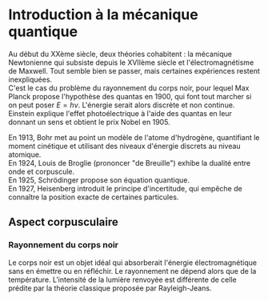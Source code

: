 # Introduction à la mécanique quantique
Au début du XXème siècle, deux théories cohabitent : la mécanique Newtonienne
qui subsiste depuis le XVIIème siècle et l'électromagnétisme de Maxwell. Tout
semble bien se passer, mais certaines expériences restent inexpliquées.\
C'est le cas du problème du rayonnement du corps noir, pour lequel Max Planck
propose l'hypothèse des quantas en 1900, qui font tout marcher si on peut poser
$E = h \nu$. L'énergie serait alors discrète et non continue.\
Einstein explique l'effet photoélectrique à l'aide des quantas en leur donnant
un sens et obtient le prix Nobel en 1905.

En 1913, Bohr met au point un modèle de l'atome d'hydrogène, quantifiant le
moment cinétique et utilisant des niveaux d'énergie discrets au niveau
atomique.\
En 1924, Louis de Broglie (prononcer "de Breuille") exhibe la dualité entre onde
et corpuscule.\
En 1925, Schrödinger propose son équation quantique.\
En 1927, Heisenberg introduit le principe d'incertitude, qui empêche de
connaître la position exacte de certaines particules.

## Aspect corpusculaire
### Rayonnement du corps noir
Le corps noir est un objet idéal qui absorberait l'énergie électromagnétique
sans en émettre ou en réfléchir. Le rayonnement ne dépend alors que de la température.
L'intensité de la lumière renvoyée est différente de celle prédite par la
théorie classique proposée par Rayleigh-Jeans.
